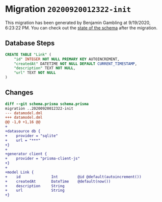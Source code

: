 # Migration `20200920012322-init`

This migration has been generated by Benjamin Gambling at 9/19/2020, 6:23:22 PM.
You can check out the [state of the schema](./schema.prisma) after the migration.

## Database Steps

```sql
CREATE TABLE "Link" (
    "id" INTEGER NOT NULL PRIMARY KEY AUTOINCREMENT,
    "createdAt" DATETIME NOT NULL DEFAULT CURRENT_TIMESTAMP,
    "description" TEXT NOT NULL,
    "url" TEXT NOT NULL
)
```

## Changes

```diff
diff --git schema.prisma schema.prisma
migration ..20200920012322-init
--- datamodel.dml
+++ datamodel.dml
@@ -1,0 +1,16 @@
+
+datasource db {
+    provider = "sqlite"
+    url = "***"
+}
+
+generator client {
+    provider = "prisma-client-js"
+}
+
+model Link {
+    id              Int         @id @default(autoincrement())
+    createdAt       DateTime    @default(now())
+    description     String
+    url             String
+}
```


